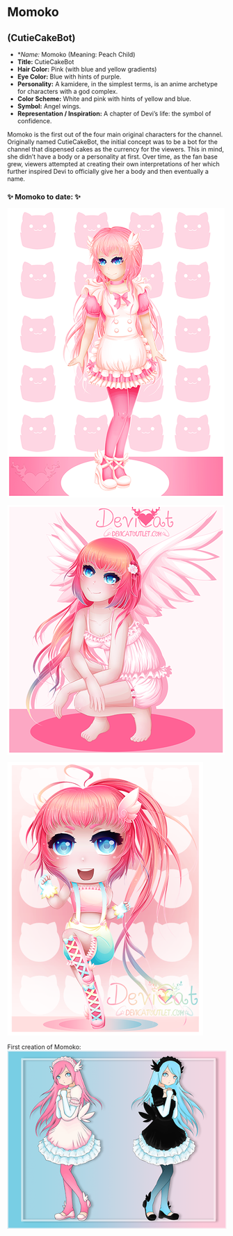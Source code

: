 # Momoko
## (CutieCakeBot)

* **Name:* Momoko (Meaning: Peach Child)
* **Title:** CutieCakeBot
* **Hair Color:** Pink (with blue and yellow gradients)
* **Eye Color:** Blue with hints of purple.
* **Personality:** A kamidere, in the simplest terms, is an anime archetype for characters with a god complex.
* **Color Scheme:** White and pink with hints of yellow and blue.
* **Symbol:** Angel wings.
* **Representation / Inspiration:** A chapter of Devi’s life: the symbol of confidence.

Momoko is the first out of the four main original characters for the channel.
Originally named CutieCakeBot, the initial concept was to be a bot for the
channel that dispensed cakes as the currency for the viewers. This in mind,
she didn’t have a body or a personality at first. Over time, as the fan base
grew, viewers attempted at creating their own interpretations of her which
further inspired Devi to officially give her a body and then eventually a name.

### ✨ Momoko to date: ✨

![Cafe Maid Momoko](img/momoko.png)

![Sitting Study ­– Momoko](img/momoko_sitting.png)

![Trainer Chibi Momoko](img/momoko_trainer_chibi.png)

First creation of Momoko:<br>
![CCB Twins](img/ccb_twins.png)
